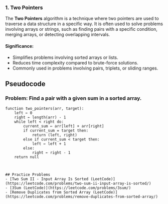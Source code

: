
### **1. Two Pointers**
The **Two Pointers** algorithm is a technique where two pointers are used to traverse a data structure in a specific way. It is often used to solve problems involving arrays or strings, such as finding pairs with a specific condition, merging arrays, or detecting overlapping intervals.

#### **Significance**:
- Simplifies problems involving sorted arrays or lists.
- Reduces time complexity compared to brute-force solutions.
- Commonly used in problems involving pairs, triplets, or sliding ranges.

## Pseudocode  
### Problem: Find a pair with a given sum in a sorted array.  
```text
function two_pointers(arr, target):
    left ← 0
    right ← length(arr) - 1
    while left < right do:
        current_sum ← arr[left] + arr[right]
        if current_sum = target then:
            return (left, right)
        else if current_sum < target then:
            left ← left + 1
        else:
            right ← right - 1
    return null



## Practice Problems
- [Two Sum II - Input Array Is Sorted (LeetCode)](https://leetcode.com/problems/two-sum-ii-input-array-is-sorted/)  
- [3Sum (LeetCode)](https://leetcode.com/problems/3sum/)  
- [Remove Duplicates from Sorted Array (LeetCode)](https://leetcode.com/problems/remove-duplicates-from-sorted-array/)